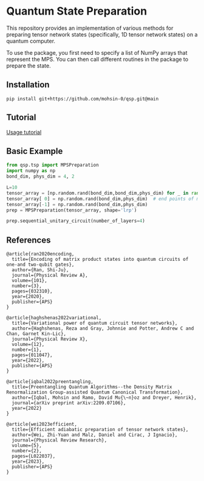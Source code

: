 # Quantum State Preparation

This repository provides an implementation of various methods for preparing tensor network states (specifically, 1D tensor network states) on a quantum computer. 

To use the package, you first need to specify a list of NumPy arrays that represent the MPS. You can then 
call different routines in the package to prepare the state.

## Installation
```
pip install git+https://github.com/mohsin-0/qsp.git@main
```

## Tutorial
[Usage tutorial](https://github.com/mohsin-0/qsp/blob/main/examples/state_prep_examples.ipynb)


## Basic Example

```python
from qsp.tsp import MPSPreparation
import numpy as np
bond_dim, phys_dim = 4, 2

L=10
tensor_array = [np.random.rand(bond_dim,bond_dim,phys_dim) for _ in range(L)]
tensor_array[ 0] = np.random.rand(bond_dim,phys_dim)  # end points of mps
tensor_array[-1] = np.random.rand(bond_dim,phys_dim)
prep = MPSPreparation(tensor_array, shape='lrp')

prep.sequential_unitary_circuit(number_of_layers=4)
```

## References

```
@article{ran2020encoding,
  title={Encoding of matrix product states into quantum circuits of one-and two-qubit gates},
  author={Ran, Shi-Ju},
  journal={Physical Review A},
  volume={101},
  number={3},
  pages={032310},
  year={2020},
  publisher={APS}
}

@article{haghshenas2022variational,
  title={Variational power of quantum circuit tensor networks},
  author={Haghshenas, Reza and Gray, Johnnie and Potter, Andrew C and Chan, Garnet Kin-Lic},
  journal={Physical Review X},
  volume={12},
  number={1},
  pages={011047},
  year={2022},
  publisher={APS}
}

@article{iqbal2022preentangling,
  title={Preentangling Quantum Algorithms--the Density Matrix Renormalization Group-assisted Quantum Canonical Transformation},
  author={Iqbal, Mohsin and Ramo, David Mu{\~n}oz and Dreyer, Henrik},
  journal={arXiv preprint arXiv:2209.07106},
  year={2022}
}

@article{wei2023efficient,
  title={Efficient adiabatic preparation of tensor network states},
  author={Wei, Zhi-Yuan and Malz, Daniel and Cirac, J Ignacio},
  journal={Physical Review Research},
  volume={5},
  number={2},
  pages={L022037},
  year={2023},
  publisher={APS}
}

```
